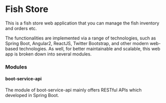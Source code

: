# Fish Store
This is a fish store web application that you can manage the fish inventory and orders etc.

The functionalities are implemented via a range of technologies, such as Spring Boot, Angular2, ReactJS, Twitter Bootstrap, and other modern web-based technologies. As well, for better maintainable and scalable, this web app is broken down into several modules.

### Modules
#### boot-service-api 
The module of boot-service-api mainly offers RESTful APIs which developed in Spring Boot.
